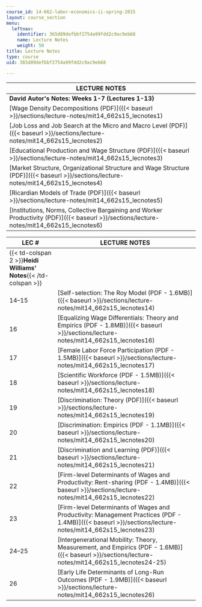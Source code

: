 ```yaml
---
course_id: 14-662-labor-economics-ii-spring-2015
layout: course_section
menu:
  leftnav:
    identifier: 365d89defbbf2754a99fdd2c9ac9eb68
    name: Lecture Notes
    weight: 50
title: Lecture Notes
type: course
uid: 365d89defbbf2754a99fdd2c9ac9eb68

---
```


| LECTURE NOTES |
| --- |
| **David Autor's Notes: Weeks 1-7 (Lectures 1-13)** |
| [Wage Density Decompositions (PDF)]({{< baseurl >}}/sections/lecture-notes/mit14_662s15_lecnotes1) |
| [Job Loss and Job Search at the Micro and Macro Level (PDF)]({{< baseurl >}}/sections/lecture-notes/mit14_662s15_lecnotes2) |
| [Educational Production and Wage Structure (PDF)]({{< baseurl >}}/sections/lecture-notes/mit14_662s15_lecnotes3) |
| [Market Structure, Organizational Structure and Wage Structure (PDF)]({{< baseurl >}}/sections/lecture-notes/mit14_662s15_lecnotes4) |
| [Ricardian Models of Trade (PDF)]({{< baseurl >}}/sections/lecture-notes/mit14_662s15_lecnotes5) |
| [Institutions, Norms, Collective Bargaining and Worker Productivity (PDF)]({{< baseurl >}}/sections/lecture-notes/mit14_662s15_lecnotes6) 

| LEC # | LECTURE NOTES |
| --- | --- |
| {{< td-colspan 2 >}}**Heidi Williams' Notes**{{< /td-colspan >}} ||
| 14–15 | [Self-selection: The Roy Model (PDF - 1.6MB)]({{< baseurl >}}/sections/lecture-notes/mit14_662s15_lecnotes14) |
| 16 | [Equalizing Wage Differentials: Theory and Empirics (PDF - 1.8MB)]({{< baseurl >}}/sections/lecture-notes/mit14_662s15_lecnotes16) |
| 17 | [Female Labor Force Participation (PDF - 1.5MB)]({{< baseurl >}}/sections/lecture-notes/mit14_662s15_lecnotes17) |
| 18 | [Scientific Workforce (PDF - 1.5MB)]({{< baseurl >}}/sections/lecture-notes/mit14_662s15_lecnotes18) |
| 19 | [Discrimination: Theory (PDF)]({{< baseurl >}}/sections/lecture-notes/mit14_662s15_lecnotes19) |
| 20 | [Discrimination: Empirics (PDF - 1.1MB)]({{< baseurl >}}/sections/lecture-notes/mit14_662s15_lecnotes20) |
| 21 | [Discrimination and Learning (PDF)]({{< baseurl >}}/sections/lecture-notes/mit14_662s15_lecnotes21) |
| 22 | [Firm-level Determinants of Wages and Productivity: Rent-sharing (PDF - 1.4MB)]({{< baseurl >}}/sections/lecture-notes/mit14_662s15_lecnotes22) |
| 23 | [Firm-level Determinants of Wages and Productivity: Management Practices (PDF - 1.4MB)]({{< baseurl >}}/sections/lecture-notes/mit14_662s15_lecnotes23) |
| 24–25 | [Intergenerational Mobility: Theory, Measurement, and Empirics (PDF - 1.6MB)]({{< baseurl >}}/sections/lecture-notes/mit14_662s15_lecnotes24-25) |
| 26 | [Early Life Determinants of Long-Run Outcomes (PDF - 1.9MB)]({{< baseurl >}}/sections/lecture-notes/mit14_662s15_lecnotes26)